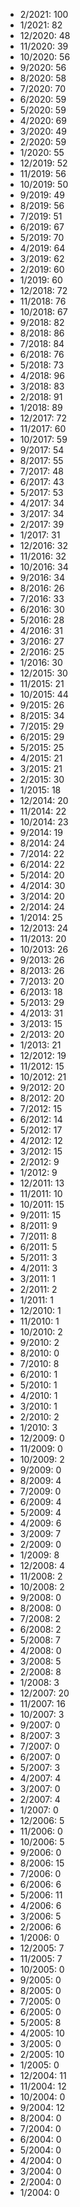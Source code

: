 *  2/2021: 100
*  1/2021: 82
*  12/2020: 48
*  11/2020: 39
*  10/2020: 56
*  9/2020: 56
*  8/2020: 58
*  7/2020: 70
*  6/2020: 59
*  5/2020: 59
*  4/2020: 69
*  3/2020: 49
*  2/2020: 59
*  1/2020: 55
*  12/2019: 52
*  11/2019: 56
*  10/2019: 50
*  9/2019: 49
*  8/2019: 56
*  7/2019: 51
*  6/2019: 67
*  5/2019: 70
*  4/2019: 64
*  3/2019: 62
*  2/2019: 60
*  1/2019: 60
*  12/2018: 72
*  11/2018: 76
*  10/2018: 67
*  9/2018: 82
*  8/2018: 86
*  7/2018: 84
*  6/2018: 76
*  5/2018: 73
*  4/2018: 96
*  3/2018: 83
*  2/2018: 91
*  1/2018: 89
*  12/2017: 72
*  11/2017: 60
*  10/2017: 59
*  9/2017: 54
*  8/2017: 55
*  7/2017: 48
*  6/2017: 43
*  5/2017: 53
*  4/2017: 34
*  3/2017: 34
*  2/2017: 39
*  1/2017: 31
*  12/2016: 32
*  11/2016: 32
*  10/2016: 34
*  9/2016: 34
*  8/2016: 26
*  7/2016: 33
*  6/2016: 30
*  5/2016: 28
*  4/2016: 31
*  3/2016: 27
*  2/2016: 25
*  1/2016: 30
*  12/2015: 30
*  11/2015: 21
*  10/2015: 44
*  9/2015: 26
*  8/2015: 34
*  7/2015: 29
*  6/2015: 29
*  5/2015: 25
*  4/2015: 21
*  3/2015: 21
*  2/2015: 30
*  1/2015: 18
*  12/2014: 20
*  11/2014: 22
*  10/2014: 23
*  9/2014: 19
*  8/2014: 24
*  7/2014: 22
*  6/2014: 22
*  5/2014: 20
*  4/2014: 30
*  3/2014: 20
*  2/2014: 24
*  1/2014: 25
*  12/2013: 24
*  11/2013: 20
*  10/2013: 26
*  9/2013: 26
*  8/2013: 26
*  7/2013: 20
*  6/2013: 18
*  5/2013: 29
*  4/2013: 31
*  3/2013: 15
*  2/2013: 20
*  1/2013: 21
*  12/2012: 19
*  11/2012: 15
*  10/2012: 21
*  9/2012: 20
*  8/2012: 20
*  7/2012: 15
*  6/2012: 14
*  5/2012: 17
*  4/2012: 12
*  3/2012: 15
*  2/2012: 9
*  1/2012: 9
*  12/2011: 13
*  11/2011: 10
*  10/2011: 15
*  9/2011: 15
*  8/2011: 9
*  7/2011: 8
*  6/2011: 5
*  5/2011: 3
*  4/2011: 3
*  3/2011: 1
*  2/2011: 2
*  1/2011: 1
*  12/2010: 1
*  11/2010: 1
*  10/2010: 2
*  9/2010: 2
*  8/2010: 0
*  7/2010: 8
*  6/2010: 1
*  5/2010: 1
*  4/2010: 1
*  3/2010: 1
*  2/2010: 2
*  1/2010: 3
*  12/2009: 0
*  11/2009: 0
*  10/2009: 2
*  9/2009: 0
*  8/2009: 4
*  7/2009: 0
*  6/2009: 4
*  5/2009: 4
*  4/2009: 6
*  3/2009: 7
*  2/2009: 0
*  1/2009: 8
*  12/2008: 4
*  11/2008: 2
*  10/2008: 2
*  9/2008: 0
*  8/2008: 0
*  7/2008: 2
*  6/2008: 2
*  5/2008: 7
*  4/2008: 0
*  3/2008: 5
*  2/2008: 8
*  1/2008: 3
*  12/2007: 20
*  11/2007: 16
*  10/2007: 3
*  9/2007: 0
*  8/2007: 3
*  7/2007: 0
*  6/2007: 0
*  5/2007: 3
*  4/2007: 4
*  3/2007: 0
*  2/2007: 4
*  1/2007: 0
*  12/2006: 5
*  11/2006: 0
*  10/2006: 5
*  9/2006: 0
*  8/2006: 15
*  7/2006: 0
*  6/2006: 6
*  5/2006: 11
*  4/2006: 6
*  3/2006: 5
*  2/2006: 6
*  1/2006: 0
*  12/2005: 7
*  11/2005: 7
*  10/2005: 0
*  9/2005: 0
*  8/2005: 0
*  7/2005: 0
*  6/2005: 0
*  5/2005: 8
*  4/2005: 10
*  3/2005: 0
*  2/2005: 10
*  1/2005: 0
*  12/2004: 11
*  11/2004: 12
*  10/2004: 0
*  9/2004: 12
*  8/2004: 0
*  7/2004: 0
*  6/2004: 0
*  5/2004: 0
*  4/2004: 0
*  3/2004: 0
*  2/2004: 0
*  1/2004: 0